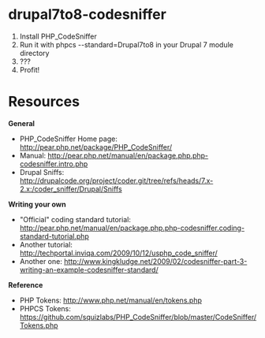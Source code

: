 drupal7to8-codesniffer
======================

1. Install PHP_CodeSniffer
2. Run it with phpcs --standard=Drupal7to8 in your Drupal 7 module directory
3. ???
4. Profit!

Resources
=========

**General**

* PHP_CodeSniffer Home page: http://pear.php.net/package/PHP_CodeSniffer/ 
* Manual: http://pear.php.net/manual/en/package.php.php-codesniffer.intro.php
* Drupal Sniffs: http://drupalcode.org/project/coder.git/tree/refs/heads/7.x-2.x:/coder_sniffer/Drupal/Sniffs

**Writing your own**
* "Official" coding standard tutorial: http://pear.php.net/manual/en/package.php.php-codesniffer.coding-standard-tutorial.php
* Another tutorial: http://techportal.inviqa.com/2009/10/12/usphp_code_sniffer/
* Another one: http://www.kingkludge.net/2009/02/codesniffer-part-3-writing-an-example-codesniffer-standard/

**Reference**
* PHP Tokens: http://www.php.net/manual/en/tokens.php
* PHPCS Tokens: https://github.com/squizlabs/PHP_CodeSniffer/blob/master/CodeSniffer/Tokens.php

